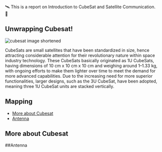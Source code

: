 
🛰️ This is a report on Introduction to CubeSat and Satellite Communication. 📡
## Unwrapping Cubesat!
![cubesat image shortened](https://github.com/user-attachments/assets/010089f9-3cf1-4272-8012-e810ffe9565f)

CubeSats are small satellites that have been standardized in size, hence attracting considerable attention for their revolutionary nature within space industry technology. These CubeSats basically originated as 1U CubeSats, having dimensions of 10 cm x 10 cm x 10 cm and weighing around 1–1.33 kg, with ongoing efforts to make them lighter over time to meet the demand for more advanced capabilities. Due to the increasing need for more superior functionalities, larger designs, such as the 3U CubeSat, have been adopted, meaning three 1U CubeSat units are stacked vertically.

## Mapping
 - [More about Cubesat ](#moreaboutcubesat)
 - [Antenna](#antenna)


## More about Cubesat





##Antenna

